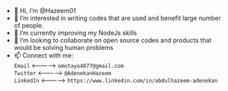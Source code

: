 - 👋 Hi, I’m @Hazeem01
- 👀 I’m interested in writing codes that are used and benefit large number of people.
- 🌱 I’m currently improving my NodeJs skills
- 💞️ I’m looking to collaborate on open source codes and products that would be solving human problems
- 📫 Connect with me: <br>
`Email` <-----> `omotayo4877@gmail.com`<br>
`Twitter` <-----> `@AdenekanHazeem`<br>
`LinkedIn` <-----> `https://www.linkedin.com/in/abdulhazeem-adenekan`

<!---
Hazeem01/Hazeem01 is a ✨ special ✨ repository because its `README.md` (this file) appears on your GitHub profile.
You can click the Preview link to take a look at your changes.
--->

